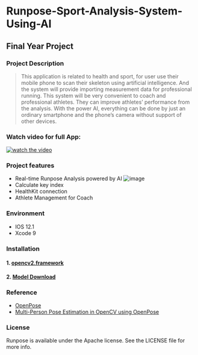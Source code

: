 # Runpose-Sport-Analysis-System-Using-AI
## Final Year Project

### Project Description
> This application is related to health and  sport, for user use their mobile phone to scan their skeleton using artificial intelligence. And the system will provide importing measurement data for professional running. This system will be very convenient to coach and professional athletes. They can improve athletes’ performance from the analysis. With the power AI, everything can be done by just an ordinary smartphone and the phone’s camera without support of other devices.
### Watch video for full App:
[![watch the video](https://i.ya-webdesign.com/images/youtube-logo-2016-png.png)](https://www.youtube.com/watch?v=QXy6mvAN7FY&feature=youtu.be)

### Project features
* Real-time Runpose Analysis powered by AI
![image]()
* Calculate key index
* HealthKit connection
* Athlete Management for Coach

### Environment
- IOS 12.1
- Xcode 9

### Installation
#### 1. [opencv2.framework ](https://opencv.org/releases/)
#### 2. [Model Download](https://s3-ap-northeast-1.amazonaws.com/swiftopenpose/MobileOpenPose.mlmodel)  <br />


### Reference
- [OpenPose](https://github.com/CMU-Perceptual-Computing-Lab/openpose)
- [Multi-Person Pose Estimation in OpenCV using OpenPose](https://www.learnopencv.com/multi-person-pose-estimation-in-opencv-using-openpose/)

### License
 Runpose is available under the Apache license. See the LICENSE file for more info.
